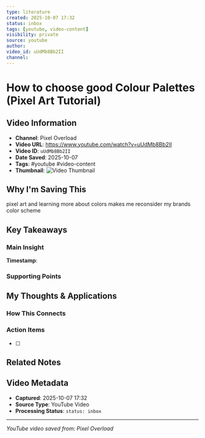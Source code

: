 ```yaml
---
type: literature
created: 2025-10-07 17:32
status: inbox
tags: [youtube, video-content]
visibility: private
source: youtube
author: 
video_id: uUdMb8Bb2II
channel: 
---
```



# How to choose good Colour Palettes (Pixel Art Tutorial)

## Video Information
- **Channel**: Pixel Overload
- **Video URL**: https://www.youtube.com/watch?v=uUdMb8Bb2II
- **Video ID**: `uUdMb8Bb2II`
- **Date Saved**: 2025-10-07
- **Tags**: #youtube #video-content
- **Thumbnail**: ![Video Thumbnail](https://i.ytimg.com/vi/uUdMb8Bb2II/hqdefault.jpg)

## Why I'm Saving This
pixel art and learning more about colors makes  me reconsider my brands color scheme

## Key Takeaways
<!-- As you watch, capture key points here -->

### Main Insight
> 

**Timestamp**: 

### Supporting Points
<!-- Add more as you watch -->

## My Thoughts & Applications

### How This Connects
<!-- Links to your existing knowledge -->

### Action Items
- [ ] 

## Related Notes
<!-- Add [[wiki-links]] as you make connections -->

## Video Metadata
<!-- Auto-filled for future reference -->
- **Captured**: 2025-10-07 17:32
- **Source Type**: YouTube Video
- **Processing Status**: `status: inbox`

---
*YouTube video saved from: Pixel Overload*
